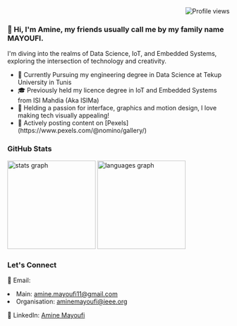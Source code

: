 <div>
  <div style="width: 100%; text-align: right;" align="center">
     <img src="https://komarev.com/ghpvc/?username=nomino&label=Profile%20views&color=0e75b6&style=flat" alt="Profile views"/> 
  </div>
  
 <h3>
    👋 Hi, I'm Amine, my friends usually call me by my family name MAYOUFI.
  </h3>

  I'm diving into the realms of Data Science, IoT, and Embedded Systems, exploring the intersection of technology and creativity.
<ul>
<li>🌱 Currently Pursuing my engineering degree in Data Science at Tekup University in Tunis</li>
<li>🎓 Previously held my licence degree in IoT and Embedded Systems from ISI Mahdia (Aka ISIMa)</li>
<li>🎨 Helding a passion for interface, graphics and motion design, I love making tech visually appealing! </li>
<li>👀 Actively posting content on [Pexels](https://www.pexels.com/@nomino/gallery/)</li>
</ul>


### GitHub Stats

 <div>
    <img src="https://github-readme-stats.vercel.app/api?username=nomino0&hide_title=false&hide_rank=false&show_icons=true&count_private=true&disable_animations=false&theme=algolia&locale=en&hide_border=false" height="200" alt="stats graph" />
    <img src="https://github-readme-stats.vercel.app/api/top-langs?username=nomino0&locale=en&hide_title=false&layout=compact&card_width=320&langs_count=12&theme=algolia&hide_border=false" height="200" alt="languages graph" />
</div>

### Let's Connect

📧 Email: <li> Main: amine.mayoufi11@gmail.com </li>  <li>Organisation: aminemayoufi@ieee.org </li>

🔗 LinkedIn: [Amine Mayoufi](https://www.linkedin.com/in/aminemayoufi/)

</div>
